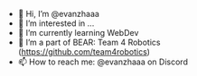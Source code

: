 - 👋 Hi, I’m @evanzhaaa
- 👀 I’m interested in ...
- 🌱 I’m currently learning WebDev
- 💞️ I’m a part of BEAR: Team 4 Robotics (https://github.com/team4robotics)
- 📫 How to reach me: @evanzhaaa on Discord

<!---
evanzhaaa/evanzhaaa is a ✨ special ✨ repository because its `README.md` (this file) appears on your GitHub profile.
You can click the Preview link to take a look at your changes.
--->
